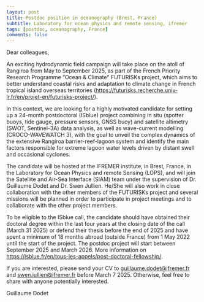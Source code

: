 ```yaml
---
layout: post
title: Postdoc position in oceanography (Brest, France)
subtitle: Laboratory for ocean physics and remote sensing, ifremer
tags: [postdoc, oceanography, France]
comments: false
---
```

Dear colleagues,

An exciting hydrodynamic field campaign will take place on the atoll of Rangiroa from May to September 2025, as part of the French Priority Research Programme “Ocean & Climate" FUTURISKs project, which aims to better understand coastal risks and adaptation to climate change in French tropical island overseas territories (https://futurisks.recherche.univ-lr.fr/en/projet-en/futurisks-project/).

In this context, we are looking for a highly motivated candidate for setting up a 24-month postdoctoral (ISblue) project combining in situ (spotter buoys, tide gauge, pressure sensors, GNSS buoy) and satellite altimetry (SWOT, Sentinel-3A) data analysis, as well as wave-current modelling (CROCO-WAVEWATCH 3), with the goal to unveil the complex dynamics of the extensive Rangiroa barrier-reef-lagoon system and identify the main factors responsible for extreme lagoon water levels driven by distant swell and occasional cyclones.

The candidate will be hosted at the IFREMER institute, in Brest, France, in the Laboratory for Ocean Physics and remote Sensing (LOPS), and will join the Satellite and Air-Sea Interface (SIAM) team under the supervision of Dr. Guillaume Dodet and Dr. Swen Jullien. He/She will also work in close collaboration with the other members of the FUTURISKs project and several missions will be planned in order to participate in project meetings and to collaborate with the other project members.

To be eligible to the ISblue call, the candidate should have obtained their doctoral degree within the last four years at the closing date of the call (March 31 2025) or defend their thesis before the end of 2025 and have spent a minimum of 18 months abroad (outside France) from 1 May 2022 until the start of the project. The postdoc project will start between September 2025 and March 2026. More information on https://isblue.fr/en/tous-les-appels/post-doctoral-fellowship/.

If you are interested, please send your CV to guillaume.dodet@ifremer.fr and swen.jullien@ifremer.fr before March 7 2025. Otherwise, feel free to share with anyone potentially interested.

Guillaume Dodet

